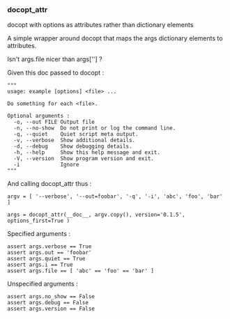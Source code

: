 ### docopt_attr

docopt with options as attributes rather than dictionary elements

A simple wrapper around docopt that maps the args dictionary elements to attributes.

Isn't args.file nicer than args['<file>'] ?

Given this doc passed to docopt :

```
"""
usage: example [options] <file> ...

Do something for each <file>.

Optional arguments :
  -o, --out FILE Output file
  -n, --no-show  Do not print or log the command line.
  -q, --quiet    Quiet script meta output.
  -v, --verbose  Show additional details.
  -d, --debug    Show debugging details.
  -h, --help     Show this help message and exit.
  -V, --version  Show program version and exit.
  -i             Ignore
"""
```

And calling docopt_attr thus :

```
argv = [ '--verbose', '--out=foobar', '-q', '-i', 'abc', 'foo', 'bar' ]

args = docopt_attr(__doc__, argv.copy(), version='0.1.5', options_first=True )
```

Specified arguments :

```
assert args.verbose == True
assert args.out == 'foobar'
assert args.quiet == True
assert args.i == True
assert args.file == [ 'abc' == 'foo' == 'bar' ]
```

Unspecified arguments :
```
assert args.no_show == False
assert args.debug == False
assert args.version == False

```
